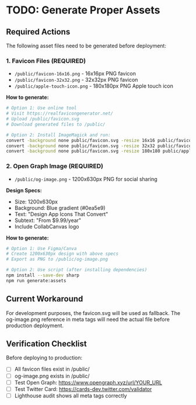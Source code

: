 # TODO: Generate Proper Assets

## Required Actions

The following asset files need to be generated before deployment:

### 1. Favicon Files (REQUIRED)
- `/public/favicon-16x16.png` - 16x16px PNG favicon
- `/public/favicon-32x32.png` - 32x32px PNG favicon
- `/public/apple-touch-icon.png` - 180x180px PNG Apple touch icon

**How to generate:**
```bash
# Option 1: Use online tool
# Visit https://realfavicongenerator.net/
# Upload /public/favicon.svg
# Download generated files to /public/

# Option 2: Install ImageMagick and run:
convert -background none public/favicon.svg -resize 16x16 public/favicon-16x16.png
convert -background none public/favicon.svg -resize 32x32 public/favicon-32x32.png
convert -background none public/favicon.svg -resize 180x180 public/apple-touch-icon.png
```

### 2. Open Graph Image (REQUIRED)
- `/public/og-image.png` - 1200x630px PNG for social sharing

**Design Specs:**
- Size: 1200x630px
- Background: Blue gradient (#0ea5e9)
- Text: "Design App Icons That Convert"
- Subtext: "From $9.99/year"
- Include CollabCanvas logo

**How to generate:**
```bash
# Option 1: Use Figma/Canva
# Create 1200x630px design with above specs
# Export as PNG to /public/og-image.png

# Option 2: Use script (after installing dependencies)
npm install --save-dev sharp
npm run generate:assets
```

## Current Workaround

For development purposes, the favicon.svg will be used as fallback.
The og-image.png reference in meta tags will need the actual file before production deployment.

## Verification Checklist

Before deploying to production:
- [ ] All favicon files exist in /public/
- [ ] og-image.png exists in /public/
- [ ] Test Open Graph: https://www.opengraph.xyz/url/YOUR_URL
- [ ] Test Twitter Card: https://cards-dev.twitter.com/validator
- [ ] Lighthouse audit shows all meta tags correctly
